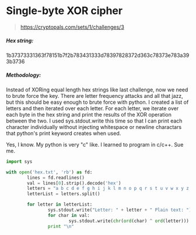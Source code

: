Single-byte XOR cipher
=====

> https://cryptopals.com/sets/1/challenges/3

##### Hex string:
1b37373331363f78151b7f2b783431333d78397828372d363c78373e783a393b3736

##### Methodology:
Instead of XORing equal length hex strings like last challenge, now we need to brute force the key. There are letter frequency attacks and all that jazz, but this should be easy enough to brute force with python. I created a list of letters and then iterated over each letter. For each letter, we iterate over each byte in the hex string and print the results of the XOR operation between the two. I used sys.stdout.write this time so that I can print each character individually without injecting whitespace or newline charactars that python's print keyword creates when used.

Yes, I know. My python is very "c" like. I learned to program in c/c++. Sue me.

``` python
import sys

with open('hex.txt', 'rb') as fd:
        lines = fd.readlines()
        val = lines[0].strip().decode('hex')
        letters = "a b c d e f g h i j k l m n o p q r s t u v w x y z A B C D E F G H I J K L M N O P Q R S T U V W X Y Z"
        letterList = letters.split()

        for letter in letterList:
                sys.stdout.write("Letter: " + letter + " Plain text: ")
                for char in val:
                        sys.stdout.write(chr(ord(char) ^ ord(letter)))
                print "\n"

```
